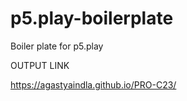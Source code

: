 # p5.play-boilerplate
Boiler plate for p5.play


OUTPUT LINK


https://agastyaindla.github.io/PRO-C23/
